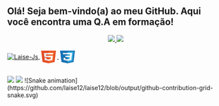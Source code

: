 ## Olá! Seja bem-vindo(a) ao meu GitHub. Aqui você encontra uma Q.A em formação!
<div align="center">
  <a href="https://github.com/laise12">
  <img height="180em" src="https://github-readme-stats.vercel.app/api?username=laise12&show_icons=true&theme=dracula&include_all_commits=true&count_private=true"/>
  <img height="180em" src="https://github-readme-stats.vercel.app/api/top-langs/?username=laise12&layout=compact&langs_count=7&theme=dracula"/>
</div>

<div style="display: inline_block"><br>
 <img align="center" alt="Laise-Js" height="30" width="40" src="https://cdn.jsdelivr.net/gh/devicons/devicon/icons/javascript/javascript-original.svg">
  <img align="center" alt="Laise-HTML" height="30" width="40" src="https://raw.githubusercontent.com/devicons/devicon/master/icons/html5/html5-original.svg">
  <img align="center" alt="Laise-CSS" height="30" width="40" src="https://raw.githubusercontent.com/devicons/devicon/master/icons/css3/css3-original.svg">
</div>

  ##
  
  <div> 
  <a href="https://www.instagram.com/laiseslopes" target="_blank"><img src="https://img.shields.io/badge/-Instagram-%23E4405F?style=for-the-badge&logo=instagram&logoColor=white" target="_blank"></a>
    <a href="https://www.linkedin.com/in/laise-lopes-b5b897170/" target="_blank"><img src="https://img.shields.io/badge/LinkedIn-0077B5?style=for-the-badge&logo=linkedin&logoColor=white" target="_blank"></a>
    ![Snake animation](https://github.com/laise12/laise12/blob/output/github-contribution-grid-snake.svg)
 </div>

